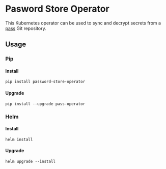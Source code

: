 # Pasword Store Operator

This Kubernetes operator can be used to sync and decrypt secrets from a [pass](https://www.passwordstore.org/) Git repository.

## Usage

### Pip

#### Install

```shell
pip install password-store-operator
```

#### Upgrade

```shell
pip install --upgrade pass-operator
```

### Helm

#### Install

```shell
helm install
```

#### Upgrade

```shell
helm upgrade --install
```
